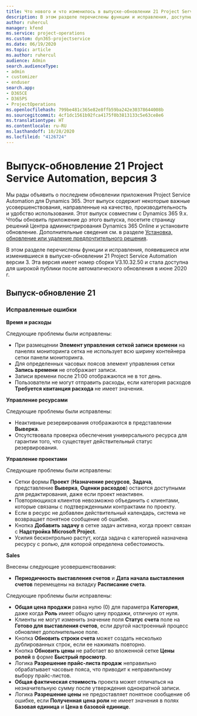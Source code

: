 ```yaml
---
title: Что нового и что изменилось в выпуске-обновлении 21 Project Service Automation версии 3
description: В этом разделе перечислены функции и исправления, доступные в выпуске-обновлении 21 Project Service Automation версии 3.
author: ruhercul
manager: kfend
ms.service: project-operations
ms.custom: dyn365-projectservice
ms.date: 06/19/2020
ms.topic: article
ms.author: ruhercul
audience: Admin
search.audienceType:
- admin
- customizer
- enduser
search.app:
- D365CE
- D365PS
- ProjectOperations
ms.openlocfilehash: 799be481c365e82e8ffb59ba242e30378644008b
ms.sourcegitcommit: 4cf1dc1561b92fca4175f0b3813133c5e63ce8e6
ms.translationtype: HT
ms.contentlocale: ru-RU
ms.lasthandoff: 10/28/2020
ms.locfileid: "4126724"
---
```

# <a name="project-service-automation-update-release-21-v3"></a>Выпуск-обновление 21 Project Service Automation, версия 3

Мы рады объявить о последнем обновлении приложения Project Service Automation для Dynamics 365. Этот выпуск содержит некоторые важные усовершенствования, направленные на качество, производительность и удобство использования. Этот выпуск совместим с Dynamics 365 9.x. Чтобы обновить приложение до этого выпуска, посетите страницу решений Центра администрирования Dynamics 365 Online и установите обновление. Дополнительные сведения см. в разделе [Установка, обновление или удаление предпочтительного решения](https://docs.microsoft.com/power-platform/admin/install-remove-preferred-solution).

В этом разделе перечислены функции и исправления, появившиеся или изменившиеся в выпуске-обновлении 21 Project Service Automation версии 3. Эта версия имеет номер сборки V3.10.32.50 и стала доступна для широкой публики после автоматического обновления в июне 2020 г.

## <a name="update-release-21"></a>Выпуск-обновление 21

### <a name="bug-fixes"></a>Исправленные ошибки

**Время и расходы**

Следующие проблемы были исправлены:

- При размещении **Элемент управления сеткой записи времени** на панелях мониторинга сетка не использует всю ширину контейнера сетки панели мониторинга.
- Для определенных часовых поясов элемент управления сетки **Запись времени** не отображает записи.
- Записи времени после 21:00 отображаются не в тот день.
- Пользователи не могут отправить расходы, если категория расходов **Требуется квитанция расхода** не имеет значения.

**Управление ресурсами**

Следующие проблемы были исправлены:

- Неактивные резервирования отображаются в представлении **Выверка**.
- Отсутствовала проверка обеспечения универсального ресурса для гарантии того, что существует действительный статус резервирования.

**Управление проектами**

Следующие проблемы были исправлены:

- Сетки формы **Проект** (**Назначение ресурсов**, **Задача**, представление **Выверка**, **Оценки расходов**) остаются доступными для редактирования, даже если проект неактивен.
- Повторяющихся клиентов невозможно объединить с клиентами, которые связаны с подтвержденными контрактами по проекту.
- Если в ресурс не добавлен действительный календарь, система не возвращает понятное сообщение об ошибке.
- Кнопка **Добавить задачу** в сетке задач активна, когда проект связан с **Надстройка Microsoft Project**.
- Усилия бесконтрольно растут, когда задача с категорией назначена ресурсу с ролью, для которой определена себестоимость.

**Sales**

Внесены следующие усовершенствования:

- **Периодичность выставления счетов** и **Дата начала выставления счетов** перемещены на вкладку **Расписание счета**.

Следующие проблемы были исправлены:

- **Общая цена продажи** равна нулю (0) для параметра **Категория**, даже когда **Роль** имеет общую цену продажи, отличную от нуля.
- Клиенты не могут изменить значение поля **Статус счета** поле на **Готово для выставления счетов**, если другой настроенный процесс обновляет дополнительное поле.
- Кнопка **Обновить строки счета** может создать несколько дублированных строк, если ее нажимать повторно.
- Кнопка **Обновить цены** не работает во вложенной сетке **Цены ролей** в форме **Быстрый просмотр**.
- Логика **Разрешение прайс-листа продаж** неправильно обрабатывает часовые пояса, что приводит к неправильному выбору прайс-листов.
- **Общая фактическая стоимость** проекта может отличаться на незначительную сумму после утверждения однократной записи.
- Логика **Разрешение цены** не предоставляет понятное сообщение об ошибке, если **Полученная цена роли** не имеет значения в полях **Базовая единица** и **Цена в базовой единице**.
